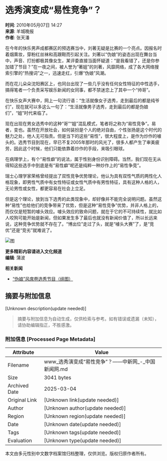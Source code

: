 # 选秀演变成“易性竞争”？

**时间**: 2010年05月07日 14:27  
**来源**: 羊城晚报  
**作者**: 张天潘  

在今年的快乐男声成都赛区的预选赛当中，刘著无疑是比赛的一个亮点。因报名时着烟熏妆，穿粉红丝袜和高跟鞋而引起关注。刘著以“伪娘”的姿态出现在舞台当中，声音、打扮都极其像女生，某评委直接当面怀疑道：“是我看错了，还是你参加错了节目？”在一夜之间，被人誉为“著姐”的刘著，风靡网络，成了各大网络搜索引擎的“热搜词”之一，迅速走红，引爆“伪娘”风潮。

而在花儿朵朵沈阳赛区上，也同台出现了一些几乎没有任何女性特征的中性选手，搞得笔者一个负责采写娱乐新闻的女同事，都不禁迷恋上了其中一个“帅哥”。

在快乐女声大赛中，网上一句流行语：“生活就像女子选秀，走到最后的都是纯爷们”，现在就可以多这么一句了：“生活就像男子选秀，走到最后的都是伪娘们”，“姐”时代来临了。

现在出现在男女选秀中的这种“哥”“姐”混乱模式，笔者将之称为“易性竞争”。易者，变也。虽然在开放社会，如何装扮是个人的绝对自由，个性张扬是这个时代的魅力之处，他人无可指责。但是当下的这些“易性”，很大程度上，是作为炒作的噱头的。选秀节目到现在，早已不复2005年那时的风光了，很多人都产生了审美疲劳，因此这个时候，他们只能依靠着炒作的手段，来吸引眼球。

在病理学上，有个“易性癖”的说法，属于性别身份识别障碍。当然，我们现在无从得知这些选手中到底是有“易性癖”呢还是纯粹一种炒作上的“易性争竞”。

瑞士心理学家荣格曾经提出了双性竞争优势理论，他认为具有双性气质的两性化人格现象，即男性气质中有女性特征或女性气质中有男性特征，具有这种人格的人，无论男性或女性，都更容易在社会上立足。

但是这个理论，放到当下选秀的此类现象中，却好像并不能完全说明问题。虽然这种“易性”也给他们的竞争带来了优势，但是这种“易性竞争”优势，并非人格上的，而仅仅是短暂的噱头效应。噱头效应的致命问题，就在于它的不可持续性，就比如人咬狗可能开始是新闻，但如果发生多了最后也就没有新闻价值了，所以长远来说，这种竞争优势就不存在了。“博出位”走过了头，就是“噱头大赛”了，是“竞优”还是“竞劣”就难说了。

![图](http://i2.chinanews.com/zwimg/01.jpg)

**更多精彩内容请进入文化频道**  
**编辑**: 蒲波  

**相关新闻**  
- [“伪娘”风席卷选秀节目（组图）](http://www.chinanews.com.cn/yl/news/2010/05-06/2266336.shtml)
<!-- tcd_original_link http://www.chinanews.com.cn/cul/news/2010/05-07/2268890.shtml -->


## 摘要与附加信息

<!-- tcd_abstract -->
[Unknown description(update needed)]
<!-- tcd_abstract_end -->

> 摘要与附加信息为自动生成，仅供检索与参考。如有错误或遗漏（未知），请协助编辑指正，不胜感激。

### 附加信息 [Processed Page Metadata]

| Attribute       | Value                                  |
|-----------------|----------------------------------------|
| Filename        | www_选秀演变成“易性竞争”？——中新网_-_中国新闻网.md                             |
| Size            | 3041 bytes                           |
| Archived Date   | 2025-03-04                             |
| Original Link   | [Unknown link(update needed)]                       |
| Author          | [Unknown author(update needed)]                               |
| Region          | [Unknown region(update needed)]                               |
| Date            | [Unknown date(update needed)]                                 |
| Tags            | [Unknown tags(update needed)]                                 |
| Evaluation            | [Unknown type(update needed)]                                 |
<!-- tcd_table_end -->

本文由多元性别中文数字档案馆归档整理，仅供浏览。版权归原作者所有。
